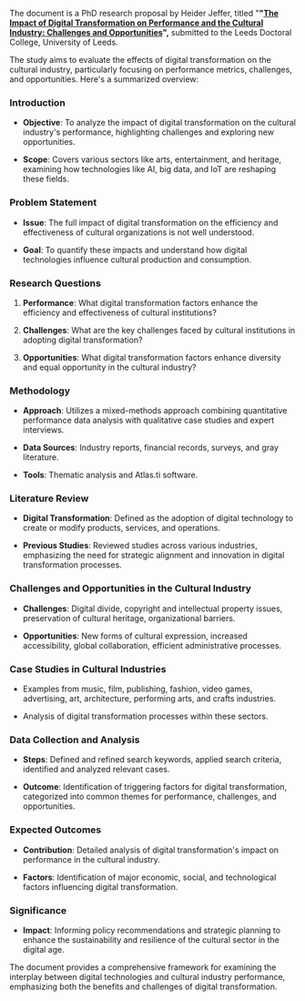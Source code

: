 The document is a PhD research proposal by Heider Jeffer, titled
\"**\"[The Impact of Digital Transformation on Performance and the
Cultural Industry: Challenges and
Opportunities](https://github.com/HeiderJeffer/PhD-Leeds-Doctoral-College-University-of-Leeds/blob/main/d.pdf)\",**
submitted to the Leeds Doctoral College, University of Leeds.

The study aims to evaluate the effects of digital transformation on the
cultural industry, particularly focusing on performance metrics,
challenges, and opportunities. Here\'s a summarized overview:

### Introduction

-   **Objective**: To analyze the impact of digital transformation on
    the cultural industry\'s performance, highlighting challenges and
    exploring new opportunities.

-   **Scope**: Covers various sectors like arts, entertainment, and
    heritage, examining how technologies like AI, big data, and IoT are
    reshaping these fields.

### Problem Statement

-   **Issue**: The full impact of digital transformation on the
    efficiency and effectiveness of cultural organizations is not well
    understood.

-   **Goal**: To quantify these impacts and understand how digital
    technologies influence cultural production and consumption.

### Research Questions

1.  **Performance**: What digital transformation factors enhance the
    efficiency and effectiveness of cultural institutions?

2.  **Challenges**: What are the key challenges faced by cultural
    institutions in adopting digital transformation?

3.  **Opportunities**: What digital transformation factors enhance
    diversity and equal opportunity in the cultural industry?

### Methodology

-   **Approach**: Utilizes a mixed-methods approach combining
    quantitative performance data analysis with qualitative case studies
    and expert interviews.

-   **Data Sources**: Industry reports, financial records, surveys, and
    gray literature.

-   **Tools**: Thematic analysis and Atlas.ti software.

### Literature Review

-   **Digital Transformation**: Defined as the adoption of digital
    technology to create or modify products, services, and operations.

-   **Previous Studies**: Reviewed studies across various industries,
    emphasizing the need for strategic alignment and innovation in
    digital transformation processes.

### Challenges and Opportunities in the Cultural Industry

-   **Challenges**: Digital divide, copyright and intellectual property
    issues, preservation of cultural heritage, organizational barriers.

-   **Opportunities**: New forms of cultural expression, increased
    accessibility, global collaboration, efficient administrative
    processes.

### Case Studies in Cultural Industries

-   Examples from music, film, publishing, fashion, video games,
    advertising, art, architecture, performing arts, and crafts
    industries.

-   Analysis of digital transformation processes within these sectors.

### Data Collection and Analysis

-   **Steps**: Defined and refined search keywords, applied search
    criteria, identified and analyzed relevant cases.

-   **Outcome**: Identification of triggering factors for digital
    transformation, categorized into common themes for performance,
    challenges, and opportunities.

### Expected Outcomes

-   **Contribution**: Detailed analysis of digital transformation\'s
    impact on performance in the cultural industry.

-   **Factors**: Identification of major economic, social, and
    technological factors influencing digital transformation.

### Significance

-   **Impact**: Informing policy recommendations and strategic planning
    to enhance the sustainability and resilience of the cultural sector
    in the digital age.

The document provides a comprehensive framework for examining the
interplay between digital technologies and cultural industry
performance, emphasizing both the benefits and challenges of digital
transformation.
